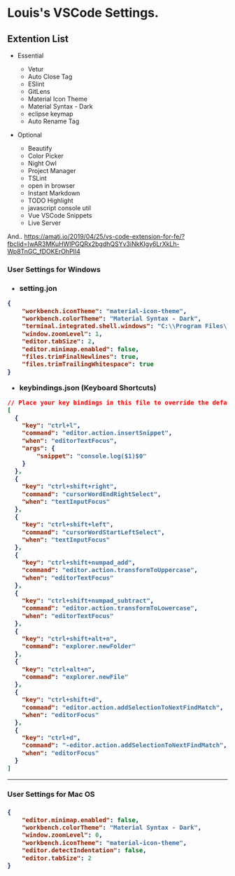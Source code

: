 <h1>Louis's VSCode Settings.</h1>

<h2>Extention List</h2>

* Essential
    - Vetur
    - Auto Close Tag
    - ESlint
    - GitLens
    - Material Icon Theme
    - Material Syntax - Dark
    - eclipse keymap
    - Auto Rename Tag

* Optional
    - Beautify
    - Color Picker
    - Night Owl
    - Project Manager
    - TSLint
    - open in browser
    - Instant Markdown
    - TODO Highlight
    - javascript console util
    - Vue VSCode Snippets
    - Live Server

And..
https://amati.io/2019/04/25/vs-code-extension-for-fe/?fbclid=IwAR3MKuHWIPGQRx2bgdhQSYv3iNkKIgy6LrXkLh-Wp8TnGC_fDOKErOhPIl4

<h3>User Settings for Windows<h3>

* setting.jon
```json
{
    "workbench.iconTheme": "material-icon-theme",
    "workbench.colorTheme": "Material Syntax - Dark",
    "terminal.integrated.shell.windows": "C:\\Program Files\\Git\\bin\\bash.exe",
    "window.zoomLevel": 1,
    "editor.tabSize": 2,
    "editor.minimap.enabled": false,
    "files.trimFinalNewlines": true,
    "files.trimTrailingWhitespace": true
}
```

* keybindings.json (Keyboard Shortcuts)
```json
// Place your key bindings in this file to override the defaults
[
  {
    "key": "ctrl+l",
    "command": "editor.action.insertSnippet",
    "when": "editorTextFocus",
    "args": {
        "snippet": "console.log($1)$0"
    }
  },
  {
    "key": "ctrl+shift+right",
    "command": "cursorWordEndRightSelect",
    "when": "textInputFocus"
  },
  {
    "key": "ctrl+shift+left",
    "command": "cursorWordStartLeftSelect",
    "when": "textInputFocus"
  },
  {
    "key": "ctrl+shift+numpad_add",
    "command": "editor.action.transformToUppercase",
    "when": "editorTextFocus"
  },
  {
    "key": "ctrl+shift+numpad_subtract",
    "command": "editor.action.transformToLowercase",
    "when": "editorTextFocus"
  },
  {
    "key": "ctrl+shift+alt+n",
    "command": "explorer.newFolder"
  },
  {
    "key": "ctrl+alt+n",
    "command": "explorer.newFile"
  },
  {
    "key": "ctrl+shift+d",
    "command": "editor.action.addSelectionToNextFindMatch",
    "when": "editorFocus"
  },
  {
    "key": "ctrl+d",
    "command": "-editor.action.addSelectionToNextFindMatch",
    "when": "editorFocus"
  }
]
```

<hr>

<h3>User Settings for Mac OS<h3>

```json
{
    "editor.minimap.enabled": false,
    "workbench.colorTheme": "Material Syntax - Dark",
    "window.zoomLevel": 0,
    "workbench.iconTheme": "material-icon-theme",
    "editor.detectIndentation": false,
    "editor.tabSize": 2
}
```
